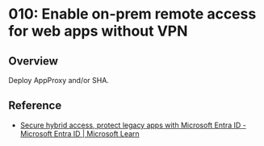 # 010: Enable on-prem remote access for web apps without VPN

## Overview

Deploy AppProxy and/or SHA.

## Reference

* [Secure hybrid access, protect legacy apps with Microsoft Entra ID - Microsoft Entra ID | Microsoft Learn](https://learn.microsoft.com/en-us/entra/identity/enterprise-apps/secure-hybrid-access)
